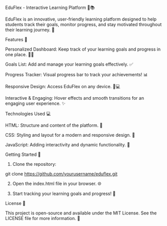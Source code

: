 EduFlex - Interactive Learning Platform 🚀📚

EduFlex is an innovative, user-friendly learning platform designed to help students track their goals, monitor progress, and stay motivated throughout their learning journey. 🎯

Features 🌟

Personalized Dashboard: Keep track of your learning goals and progress in one place. 🧑‍🏫

Goals List: Add and manage your learning goals effectively. ✅

Progress Tracker: Visual progress bar to track your achievements! 📊

Responsive Design: Access EduFlex on any device. 📱💻

Interactive & Engaging: Hover effects and smooth transitions for an engaging user experience. ✨


Technologies Used 💻

HTML: Structure and content of the platform. 📑

CSS: Styling and layout for a modern and responsive design. 🎨

JavaScript: Adding interactivity and dynamic functionality. 🔧


Getting Started 🚀

1. Clone the repository:

git clone https://github.com/yourusername/eduflex.git


2. Open the index.html file in your browser. 🌐


3. Start tracking your learning goals and progress! 🎯



License 📄

This project is open-source and available under the MIT License. See the LICENSE file for more information. 📝

